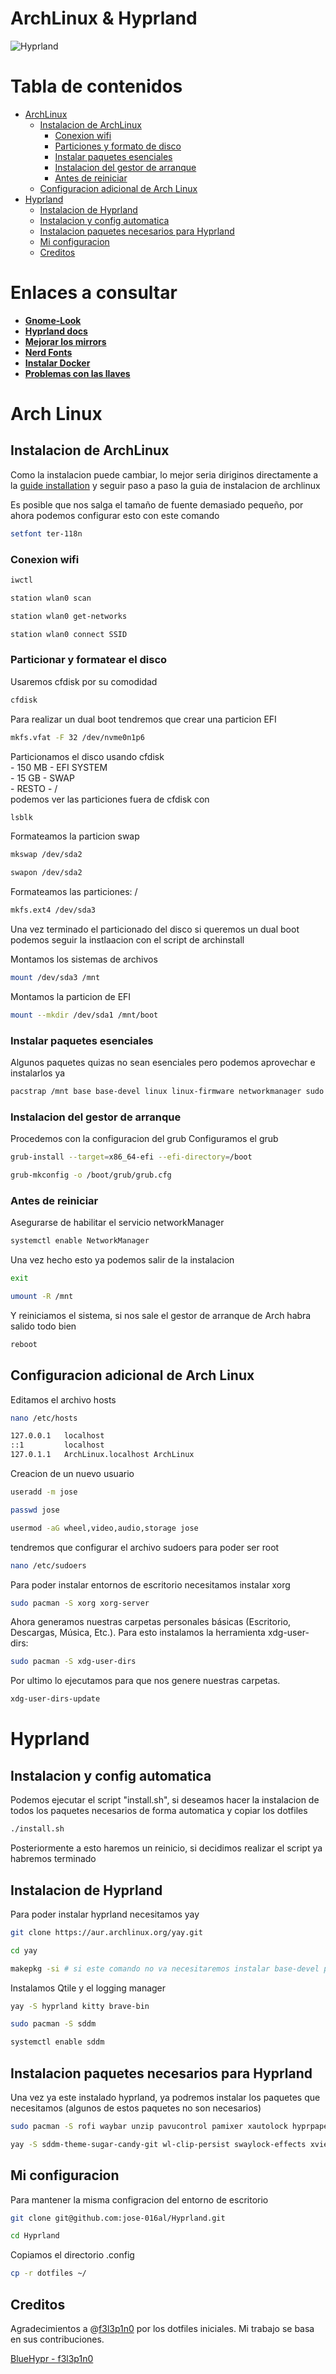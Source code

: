 # ArchLinux & Hyprland

![Hyprland](.screenshots/hyprland.png)

# Tabla de contenidos
- [ArchLinux](#arch-linux)
  - [Instalacion de ArchLinux](#instalacion-de-archlinux)
    - [Conexion wifi](#conexion-wifi)
    - [Particiones y formato de disco](#particionar-y-formatear-el-disco)
    - [Instalar paquetes esenciales](#instalar-paquetes-esenciales)
    - [Instalacion del gestor de arranque](#instalacion-del-gestor-de-arranque)
    - [Antes de reiniciar](#antes-de-reiniciar)
  - [Configuracion adicional de Arch Linux](#configuracion-adicional-de-arch-linux)
- [Hyprland](#hyprland)
  - [Instalacion de Hyprland](#instalacion-de-hyprland)
  - [Instalacion y config automatica](#instalacion-y-config-automatica)
  - [Instalacion paquetes necesarios para Hyprland](#instalacion-paquetes-necesarios-para-hyprland)
  - [Mi configuracion](#mi-configuracion)
  - [Creditos](#creditos)

# Enlaces a consultar
- **[Gnome-Look](https://www.gnome-look.org/s/Gnome/browse/)**
- **[Hyprland docs](https://hyprland.org/)**
- **[Mejorar los mirrors](https://salmorejogeek.com/2016/11/18/usando-reflector-para-descargar-mas-rapido-de-los-mirros-de-arch-antergos/)**
- **[Nerd Fonts](https://www.nerdfonts.com/cheat-sheet)**
- **[Instalar Docker](https://linuxhint.com/arch-linux-docker-tutorial/)**
- **[Problemas con las llaves](https://superlativoblog.wordpress.com/2017/01/06/solucion-al-problema-de-llaves-actualizando-arch-o-derivadas/)**

# Arch Linux

## Instalacion de ArchLinux 
Como la instalacion puede cambiar, lo mejor seria diriginos directamente a la [guide installation](https://wiki.archlinux.org/title/Installation_guide_(Espa%C3%B1ol)) y seguir paso a paso la guia de instalacion de archlinux  

Es posible que nos salga el tamaño de fuente demasiado pequeño, por ahora podemos configurar esto con este comando
```bash
setfont ter-118n
```

### Conexion wifi
```bash
iwctl
```
```bash
station wlan0 scan       
```
```bash
station wlan0 get-networks
```
```bash
station wlan0 connect SSID
```

### Particionar y formatear el disco
Usaremos cfdisk por su comodidad
```bash
cfdisk
```
Para realizar un dual boot tendremos que crear una particion EFI 
```bash
mkfs.vfat -F 32 /dev/nvme0n1p6
```
Particionamos el disco usando cfdisk  
    - 150 MB - EFI SYSTEM  
    - 15 GB - SWAP  
    - RESTO - /  
podemos ver las particiones fuera de cfdisk con
```bash
lsblk
```
Formateamos la particion swap
```bash
mkswap /dev/sda2
```
```bash
swapon /dev/sda2
```
Formateamos las particiones: /
```bash
mkfs.ext4 /dev/sda3
```
Una vez terminado el particionado del disco si queremos un dual boot podemos seguir la instlaacion con el script de archinstall  
     
Montamos los sistemas de archivos
```bash
mount /dev/sda3 /mnt
```
Montamos la particion de EFI 
```bash
mount --mkdir /dev/sda1 /mnt/boot
```

### Instalar paquetes esenciales
Algunos paquetes quizas no sean esenciales pero podemos aprovechar e instalarlos ya
```bash
pacstrap /mnt base base-devel linux linux-firmware networkmanager sudo grub efibootmgr nano iwd git
```

### Instalacion del gestor de arranque
Procedemos con la configuracion del grub
Configuramos el grub
```bash
grub-install --target=x86_64-efi --efi-directory=/boot
```
```bash
grub-mkconfig -o /boot/grub/grub.cfg
```

### Antes de reiniciar
Asegurarse de habilitar el servicio networkManager
```bash
systemctl enable NetworkManager
```
Una vez hecho esto ya podemos salir de la instalacion
```bash
exit
```
```bash
umount -R /mnt
```
Y reiniciamos el sistema, si nos sale el gestor de arranque de Arch habra salido todo bien
```bash
reboot
```

## Configuracion adicional de Arch Linux
Editamos el archivo hosts
```bash
nano /etc/hosts

127.0.0.1	localhost   
::1		    localhost    
127.0.1.1	ArchLinux.localhost	ArchLinux      
```
Creacion de un nuevo usuario
```bash
useradd -m jose
```
```bash
passwd jose
```
```bash
usermod -aG wheel,video,audio,storage jose
```
tendremos que configurar el archivo sudoers para poder ser root
```bash
nano /etc/sudoers
```
Para poder instalar entornos de escritorio necesitamos instalar xorg
```bash
sudo pacman -S xorg xorg-server
```
Ahora generamos nuestras carpetas personales básicas (Escritorio, Descargas, Música, Etc.).
Para esto instalamos la herramienta xdg-user-dirs:
```bash
sudo pacman -S xdg-user-dirs
```
Por ultimo lo ejecutamos para que nos genere nuestras carpetas.
```bash
xdg-user-dirs-update
```

# Hyprland

## Instalacion y config automatica
Podemos ejecutar el script "install.sh", si deseamos hacer la instalacion de todos los paquetes necesarios de forma automatica y copiar los dotfiles
```bash
./install.sh
```
Posteriormente a esto haremos un reinicio, si decidimos realizar el script ya habremos terminado

## Instalacion de Hyprland
Para poder instalar hyprland necesitamos yay
```bash 
git clone https://aur.archlinux.org/yay.git
```
```bash
cd yay
```
```bash
makepkg -si # si este comando no va necesitaremos instalar base-devel por medio de pacman
```
Instalamos Qtile y el logging manager
```bash
yay -S hyprland kitty brave-bin
```
```bash
sudo pacman -S sddm
```
```bash
systemctl enable sddm
```

## Instalacion paquetes necesarios para Hyprland
Una vez ya este instalado hyprland, ya podremos instalar los paquetes que necesitamos (algunos de estos paquetes no son necesarios)
```bash
sudo pacman -S rofi waybar unzip pavucontrol pamixer xautolock hyprpaper nemo cinnamon-translations grim slurp swappy dunst zsh bat lsd neofetch wget udisks2 udiskie ntfs-3g vlc network-manager-applet spotify-launcher 
```
```bash
yay -S sddm-theme-sugar-candy-git wl-clip-persist swaylock-effects xviewer zsh-syntax-highlighting zsh-autosuggestions nwg-look telegram-desktop-bin visual-studio-code-bin autofirma configuradorfnmt onedriver xfce4-power-manager gnome-disk-utility evince whatsapp-for-linux
```

## Mi configuracion
Para mantener la misma configracion del entorno de escritorio
```bash
git clone git@github.com:jose-016al/Hyprland.git
```
```bash
cd Hyprland
```
Copiamos el directorio .config
```bash
cp -r dotfiles ~/
```

## Creditos 
<p>Agradecimientos a @<a href="https://github.com/f3l3p1n0">f3l3p1n0</a> por los dotfiles iniciales. Mi trabajo se basa en sus contribuciones.</p>
<p><a href="https://github.com/f3l3p1n0/bluehypr">BlueHypr - f3l3p1n0</a></p>
